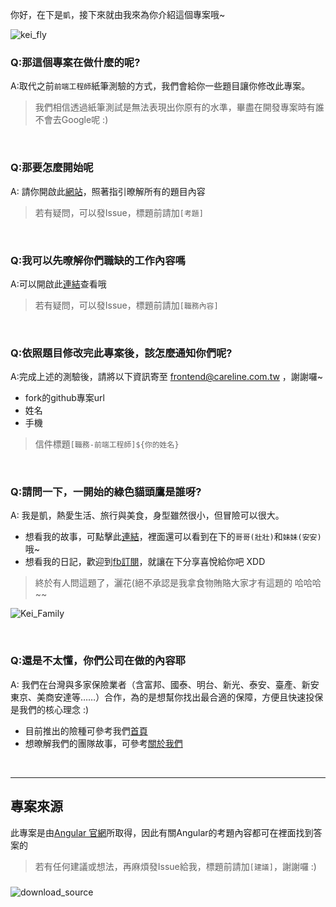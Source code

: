 你好，在下是`凱`，接下來就由我來為你介紹這個專案哦~

![kei_fly](/assets/imgaes/kei_fly.png)

### Q:那這個專案在做什麼的呢?

A:取代之前`前端工程師`紙筆測驗的方式，我們會給你一些題目讓你修改此專案。

> 我們相信透過紙筆測試是無法表現出你原有的水準，畢盡在開發專案時有誰不會去Google呢 :)

<br/>

### Q:那要怎麼開始呢

A: 請你開啟此[網站](https://cl-quiz-frontend.web.app/cl-dashboard)，照著指引暸解所有的題目內容

> 若有疑問，可以發Issue，標題前請加`[考題]`

<br/>

### Q:我可以先暸解你們職缺的工作內容嗎

A:可以開啟此[連結](https://www.104.com.tw/job/5a0c4?jobsource=jolist_c_relevance)查看哦

> 若有疑問，可以發Issue，標題前請加`[職務內容]`

<br/>

### Q:依照題目修改完此專案後，該怎麼通知你們呢?

A:完成上述的測驗後，請將以下資訊寄至 frontend@careline.com.tw ，謝謝囉~
 - fork的github專案url
 - 姓名
 - 手機


 > 信件標題`[職務-前端工程師]${你的姓名}`

<br/>

### Q:請問一下，一開始的綠色貓頭鷹是誰呀?

A: 我是凱，熱愛生活、旅行與美食，身型雖然很小，但冒險可以很大。
 - 想看我的故事，可點擊此[連結](https://www.careline.com.tw/story)，裡面還可以看到在下的`哥哥(壯壯)`和`妹妹(安安)`哦~
 - 想看我的日記，歡迎到[fb訂閱](https://www.facebook.com/kaistraventure/)，就讓在下分享喜悅給你吧 XDD

> 終於有人問這題了，灑花(絕不承認是我拿食物賄賂大家才有這題的 哈哈哈~~

![Kei_Family](https://careline-newstar.firebaseapp.com/assets/images/thanksThree.png)

<br/>

### Q:還是不太懂，你們公司在做的內容耶

A: 我們在台灣與多家保險業者（含富邦、國泰、明台、新光、泰安、臺產、新安東京、美商安達等……）合作，為的是想幫你找出最合適的保障，方便且快速投保是我們的核心理念 :)
 - 目前推出的險種可參考我們[首頁](https://www.careline.com.tw/)
 - 想暸解我們的團隊故事，可參考[關於我們](https://www.careline.com.tw/aboutus/)

<br/>

---
## 專案來源
 此專案是由[Angular 官網](https://angular.io/tutorial)所取得，因此有關Angular的考題內容都可在裡面找到答案的

 > 若有任何建議或想法，再麻煩發Issue給我，標題前請加`[建議]`，謝謝囉 :)
###

![download_source](/assets/imgaes/download_example.png)
